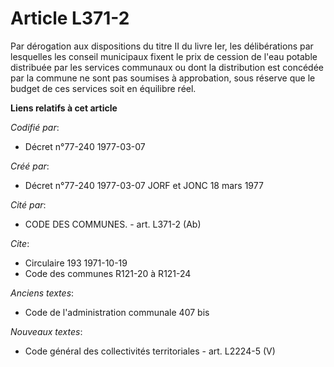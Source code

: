 # Article L371-2

Par dérogation aux dispositions du titre II du livre Ier, les délibérations par lesquelles les conseil municipaux fixent le
prix de cession de l'eau potable distribuée par les services communaux ou dont la distribution est concédée par la commune ne
sont pas soumises à approbation, sous réserve que le budget de ces services soit en équilibre réel.

**Liens relatifs à cet article**

_Codifié par_:

  - Décret n°77-240 1977-03-07

_Créé par_:

  - Décret n°77-240 1977-03-07 JORF et JONC 18 mars 1977

_Cité par_:

  - CODE DES COMMUNES. - art. L371-2 (Ab)

_Cite_:

  - Circulaire 193 1971-10-19
  - Code des communes R121-20 à R121-24

_Anciens textes_:

  - Code de l'administration communale 407 bis

_Nouveaux textes_:

  - Code général des collectivités territoriales - art. L2224-5 (V)
